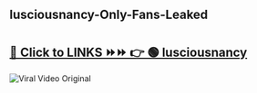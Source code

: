 
 ## lusciousnancy-Only-Fans-Leaked

# <h2><a href="https://clipsfans.com/lusciousnancy&ref=git">🔗 Click to LINKS ⏩⏩ 👉 🟢 lusciousnancy </a></h2>

<a href="https://clipsfans.com/lusciousnancy&ref=git" rel="nofollow" data-target="animated-image.originalLink"><img src="https://i.ibb.co.com/xMMVF88/686577567.gif" alt="Viral Video Original" style="max-width: 100%; display: inline-block;" data-target="animated-image.originalImage"></a>
